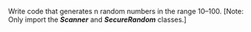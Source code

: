 Write code that generates n random numbers in the range 10–100. [Note: Only import
the _**Scanner**_ and _**SecureRandom**_ classes.]
